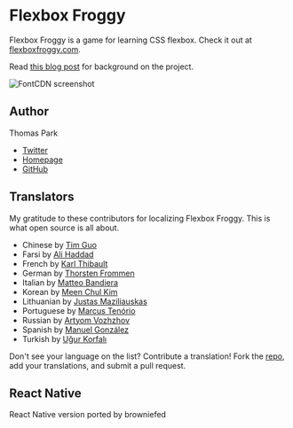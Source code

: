 Flexbox Froggy
=======

Flexbox Froggy is a game for learning CSS flexbox. Check it out at [flexboxfroggy.com](http://flexboxfroggy.com).

Read [this blog post](http://thomaspark.co/2015/11/learning-css-layout-with-flexbox-froggy/) for background on the project.

![FontCDN screenshot](http://i.imgur.com/BuCjWBl.gif)

## Author

Thomas Park

* [Twitter](https://twitter.com/thomashpark)
* [Homepage](http://thomaspark.co)
* [GitHub](https://github.com/thomaspark)

## Translators

My gratitude to these contributors for localizing Flexbox Froggy. This is what open source is all about.

* Chinese by [Tim Guo](https://github.com/timguoqk)
* Farsi by [Ali Haddad](https://github.com/alihaddadkar)
* French by [Karl Thibault](https://github.com/Notuom)
* German by [Thorsten Frommen](https://github.com/tfrommen)
* Italian by [Matteo Bandiera](https://github.com/matteobandiera)
* Korean by [Meen Chul Kim](https://github.com/liberaliscomputing)
* Lithuanian by [Justas Maziliauskas](https://github.com/justutiz)
* Portuguese by [Marcus Tenório](https://github.com/mvtenorio)
* Russian by [Artyom Vozhzhov](https://github.com/artem328)
* Spanish by [Manuel González](https://github.com/manuelitox)
* Turkish by [Uğur Korfalı](https://github.com/kel-sakal-biyik)

Don't see your language on the list? Contribute a translation! Fork the [repo](https://github.com/thomaspark/flexboxfroggy/), add your translations, and submit a pull request.

## React Native

React Native version ported by browniefed